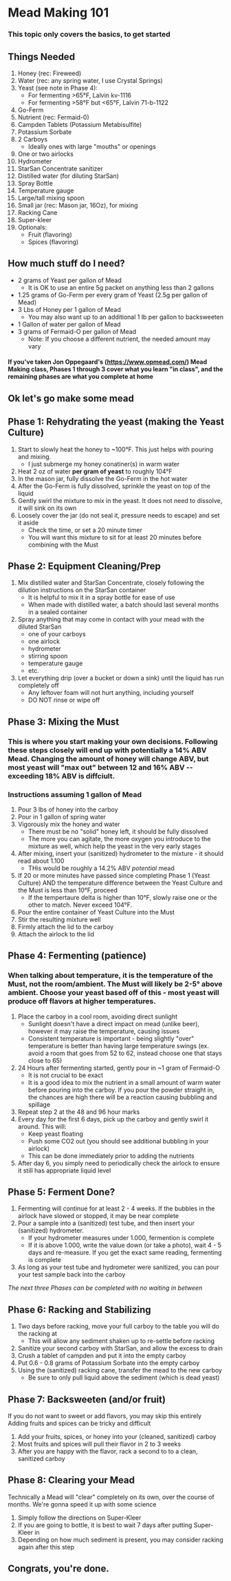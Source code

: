 # Mead Making 101
### This topic only covers the basics, to get started

## Things Needed
1. Honey (rec: Fireweed)
2. Water (rec: any spring water, I use Crystal Springs)
3. Yeast (see note in Phase 4):
    - For fermenting >65°F, Lalvin kv-1116
    - For fermenting >58°F but <65°F, Lalvin 71-b-1122
4. Go-Ferm
4. Nutrient (rec: Fermaid-0)
5. Campden Tablets (Potassium Metabisulfite)
6. Potassium Sorbate
7. 2 Carboys
    - Ideally ones with large "mouths" or openings
8. One or two airlocks
9. Hydrometer
10. StarSan Concentrate sanitizer
11. Distilled water (for diluting StarSan)
12. Spray Bottle
13. Temperature gauge
14. Large/tall mixing spoon
15. Small jar (rec: Mason jar, 16Oz), for mixing
16. Racking Cane
17. Super-kleer
18. Optionals:
    - Fruit (flavoring)
    - Spices (flavoring)

## How much stuff do I need?
- 2 grams of Yeast per gallon of Mead
    - It is OK to use an entire 5g packet on anything less than 2 gallons
- 1.25 grams of Go-Ferm per every gram of Yeast (2.5g per gallon of Mead)
- 3 Lbs of Honey per 1 gallon of Mead
    - You may also want up to an additional 1 lb per gallon to backsweeten
- 1 Gallon of water per gallon of Mead
- 3 grams of Fermaid-O per gallon of Mead
    - Note: If you choose a different nutrient, the needed amount may vary

#### If you've taken Jon Oppegaard's (https://www.opmead.com/) Mead Making class, Phases 1 through 3 cover what you learn "in class", and the remaining phases are what you complete at home

## Ok let's go make some mead
## Phase 1: Rehydrating the yeast (making the Yeast Culture)
1. Start to slowly heat the honey to ~100°F. This just helps with pouring and mixing.
    - I just submerge my honey conatiner(s) in warm water
2. Heat 2 oz of water **per gram of yeast** to roughly 104°F
3. In the mason jar, fully dissolve the Go-Ferm in the hot water
4. After the Go-Ferm is fully dissolved, sprinkle the yeast on top of the liquid
5. Gently swirl the mixture to mix in the yeast. It does not need to dissolve, it will sink on its own
6. Loosely cover the jar (do not seal it, pressure needs to escape) and set it aside
    - Check the time, or set a 20 minute timer
    - You will want this mixture to sit for at least 20 minutes before combining with the Must

## Phase 2: Equipment Cleaning/Prep
1. Mix distilled water and StarSan Concentrate, closely following the dilution instructions on the StarSan container
    - It is helpful to mix it in a spray bottle for ease of use
    - When made with distilled water, a batch should last several months in a sealed container
2. Spray anything that may come in contact with your mead with the diluted StarSan 
    - one of your carboys 
    - one airlock 
    - hydrometer 
    - stirring spoon
    - temperature gauge
    - etc.
3. Let everything drip (over a bucket or down a sink) until the liquid has run completely off
    - Any leftover foam will not hurt anything, including yourself
    - DO NOT rinse or wipe off

## Phase 3: Mixing the Must
### This is where you start making your own decisions. Following these steps closely will end up with potentially a 14% ABV Mead. Changing the amount of honey will change ABV, but most yeast will "max out" between 12 and 16% ABV -- exceeding 18% ABV is diffciult.
### Instructions assuming 1 gallon of Mead
1. Pour 3 lbs of honey into the carboy
2. Pour in 1 gallon of spring water
3. Vigorously mix the honey and water
    - There must be no "solid" honey left, it should be fully dissolved
    - The more you can agitate, the more oxygen you introduce to the mixture as well, which help the yeast in the very early stages
4. After mixing, insert your (sanitized) hydrometer to the mixture - it should read about 1.100
    - THis would be roughly a 14.2% ABV *potential* mead
5. If 20 or more minutes have passed since completing Phase 1 (Yeast Culture) AND the temperature difference between the Yeast Culture and the Must is less than 10°F, proceed
    - If the tempertaure delta is higher than 10°F, slowly raise one or the other to match. Never exceed 104°F.
6. Pour the entire container of Yeast Culture into the Must
7. Stir the resulting mixture well
8. Firmly attach the lid to the carboy
9. Attach the airlock to the lid

## Phase 4: Fermenting (patience)
### When talking about temperature, it is the temperature of the Must, not the room/ambient. The Must will likely be 2-5° above ambient. Choose your yeast based off of this - most yeast will produce off flavors at higher temperatures.
1. Place the carboy in a cool room, avoiding direct sunlight
    - Sunlight doesn't have a direct impact on mead (unlike beer), however it may raise the temperature, causing issues
    - Consistent temperature is important - being slightly "over" temperature is better than having large temperature swings (ex. avoid a room that goes from 52 to 62, instead choose one that stays close to 65)
2. 24 Hours after fermenting started, gently pour in ~1 gram of Fermaid-O
    - It is not crucial to be exact
    - It is a good idea to mix the nutrient in a small amount of warm water before pouring into the carboy. If you pour  the powder straight in, the chances are high there will be a reaction causing bubbling and spillage
3. Repeat step 2 at the 48 and 96 hour marks
4. Every day for the first 6 days, pick up the carboy and gently swirl it around. This will:
    - Keep yeast floating
    - Push some CO2 out (you should see additional bubbling in your airlock)
    - This can be done immediately prior to adding the nutrients
5. After day 6, you simply need to periodically check the airlock to ensure it still has appropriate liquid level

## Phase 5: Ferment Done?
1. Fermenting will continue for at least 2 - 4 weeks. If the bubbles in the airlock have slowed or stopped, it may be near complete
2. Pour a sample into a (sanitized) test tube, and then insert your (sanitized) hydrometer.
    - If your hydrometer measures under 1.000, fermention is complete
    - If it is above 1.000, write the value down (or take a photo), wait 4 - 5 days and re-measure. If you get the exact same reading, fermenting is complete
3. As long as your test tube and hydrometer were sanitized, you can pour your test sample back into the carboy  
  
  
*The next three Phases can be completed with no waiting in between*
## Phase 6: Racking and Stabilizing
1. Two days before racking, move your full carboy to the table you will do the racking at
    - This will allow any sediment shaken up to re-settle before racking
2. Sanitize your second carboy with StarSan, and allow the excess to drain
3. Crush a tablet of campden and put it into the empty carboy
4. Put 0.6 - 0.8 grams of Potassium Sorbate into the empty carboy
5. Using the (sanitized) racking cane, transfer the mead to the new carboy
    - Be sure to only pull liquid above the sediment (which is dead yeast)

## Phase 7: Backsweeten (and/or fruit)
If you do not want to sweet or add flavors, you may skip this entirely  
Adding fruits and spices can be tricky and difficult
1. Add your fruits, spices, or honey into your (cleaned, sanitized) carboy
2. Most fruits and spices will pull their flavor in 2 to 3 weeks
3. After you are happy with the flavor, rack a second to to a clean, sanitized carboy

## Phase 8: Clearing your Mead
Technically a Mead will "clear" completely on its own, over the course of months. We're gonna speed it up with some science
1. Simply follow the directions on Super-Kleer
2. If you are going to bottle, it is best to wait 7 days after putting Super-Kleer in
3. Depending on how much sediment is present, you may consider racking again after this step

## Congrats, you're done.
